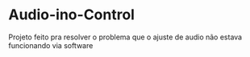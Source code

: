 # Audio-ino-Control
Projeto feito pra resolver o problema que o ajuste de audio não estava funcionando via software
